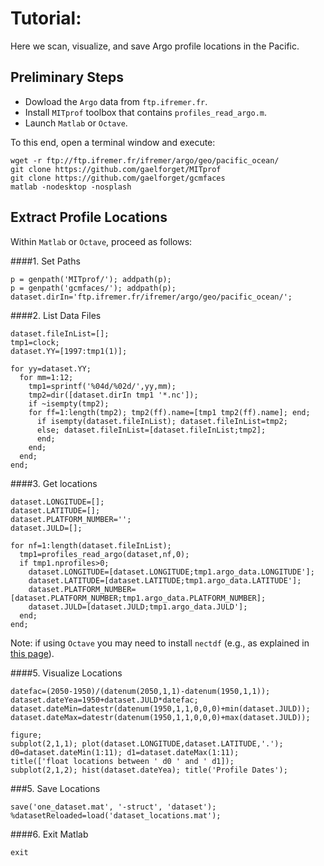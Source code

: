 # Tutorial: 

Here we scan, visualize, and save Argo profile locations in the Pacific. 

## Preliminary Steps


- Dowload the `Argo` data from `ftp.ifremer.fr`.
- Install `MITprof` toolbox that contains `profiles_read_argo.m`.
- Launch `Matlab` or `Octave`.

To this end, open a terminal window and execute:

``` 
wget -r ftp://ftp.ifremer.fr/ifremer/argo/geo/pacific_ocean/
git clone https://github.com/gaelforget/MITprof
git clone https://github.com/gaelforget/gcmfaces
matlab -nodesktop -nosplash
```

## Extract Profile Locations

Within `Matlab` or `Octave`, proceed as follows:


####1. Set Paths

```
p = genpath('MITprof/'); addpath(p);
p = genpath('gcmfaces/'); addpath(p);
dataset.dirIn='ftp.ifremer.fr/ifremer/argo/geo/pacific_ocean/';
```

####2. List Data Files

```
dataset.fileInList=[];
tmp1=clock;
dataset.YY=[1997:tmp1(1)];

for yy=dataset.YY;
  for mm=1:12;
    tmp1=sprintf('%04d/%02d/',yy,mm);
    tmp2=dir([dataset.dirIn tmp1 '*.nc']);
    if ~isempty(tmp2);
    for ff=1:length(tmp2); tmp2(ff).name=[tmp1 tmp2(ff).name]; end;
      if isempty(dataset.fileInList); dataset.fileInList=tmp2;
      else; dataset.fileInList=[dataset.fileInList;tmp2];
      end;
    end;
  end;
end;
```

####3. Get locations

```
dataset.LONGITUDE=[];
dataset.LATITUDE=[];
dataset.PLATFORM_NUMBER='';
dataset.JULD=[];

for nf=1:length(dataset.fileInList);
  tmp1=profiles_read_argo(dataset,nf,0);
  if tmp1.nprofiles>0;
    dataset.LONGITUDE=[dataset.LONGITUDE;tmp1.argo_data.LONGITUDE'];
    dataset.LATITUDE=[dataset.LATITUDE;tmp1.argo_data.LATITUDE'];
    dataset.PLATFORM_NUMBER=[dataset.PLATFORM_NUMBER;tmp1.argo_data.PLATFORM_NUMBER];
    dataset.JULD=[dataset.JULD;tmp1.argo_data.JULD'];
  end;
end;
```

Note: if using `Octave` you may need to install `nectdf` (e.g., as explained in [this page](https://github.com/Alexander-Barth/octave-netcdf/wiki)).

####5. Visualize Locations

```
datefac=(2050-1950)/(datenum(2050,1,1)-datenum(1950,1,1));
dataset.dateYea=1950+dataset.JULD*datefac;
dataset.dateMin=datestr(datenum(1950,1,1,0,0,0)+min(dataset.JULD));
dataset.dateMax=datestr(datenum(1950,1,1,0,0,0)+max(dataset.JULD));

figure;
subplot(2,1,1); plot(dataset.LONGITUDE,dataset.LATITUDE,'.');
d0=dataset.dateMin(1:11); d1=dataset.dateMax(1:11);
title(['float locations between ' d0 ' and ' d1]);
subplot(2,1,2); hist(dataset.dateYea); title('Profile Dates');
```

###5. Save Locations

```
save('one_dataset.mat', '-struct', 'dataset');
%datasetReloaded=load('dataset_locations.mat');
```

####6. Exit Matlab

```
exit
```


